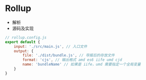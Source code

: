 # Rollup

- 解析
- 源码及实现

```javascript
// rollup.config.js
export default {
	input: './src/main.js', // 入口文件
    output: {
		file: './dist/bundle.js', // 导报后的存放文件
        format: 'cjs', // 输出格式 amd es6 iife umd cjd
        name: 'bundleName' // 如果是 iife，umd 需要指定一个全局变量
    }
}
```
